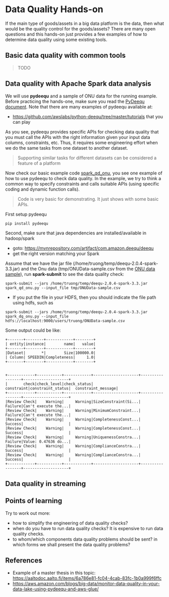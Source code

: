 # Data Quality Hands-on

If the main type of goods/assets in a big data platform is the data, then what would be the quality control for the goods/assets? There are many open questions and this hands-on just provides a few examples of how to determine data quality using some existing tools.

## Basic data quality with common tools

>TODO

## Data quality with Apache Spark data analysis

We will use **pydeequ** and a sample of ONU data for the running example. Before practicing the hands-one, make sure you read the [PyDeequ document](https://pydeequ.readthedocs.io/en/latest/README.html#). Note that there are many examples of pydeequ available at:
- https://github.com/awslabs/python-deequ/tree/master/tutorials
that you can play

As you see, pydeequ provides specific APIs for checking data quality that you must call the APIs with the right information given your input data columns, constraints, etc. Thus, it requires some engineering effort when we do the same tasks  from one dataset to another dataset.
> Supporting similar tasks for different datasets can be considered a feature of a platform

Now check our basic example code [spark_qd_onu](code/spark_dq_onu.py), you see one example of how to use pydeequ to check data quality. In the example, we try to think a common way to specify constraints and calls suitable APIs (using specific coding and dynamic function calls).

>Code is very basic for demonstrating. It just shows with some basic APIs.

First setup pydeequ
```
pip install pydeequ
```
Second, make sure that java dependencies are installed/available in hadoop/spark
- goto: https://mvnrepository.com/artifact/com.amazon.deequ/deequ
- get the right version matching your Spark

Assume that we have the jar file (/home/truong/temp/deequ-2.0.4-spark-3.3.jar) and the Onu data (tmp/ONUData-sample.csv from the [ONU data sample](../../data/onudata/)), run **spark-submit** to see the data quality check:

```
spark-submit --jars /home/truong/temp/deequ-2.0.4-spark-3.3.jar spark_qd_onu.py --input_file tmp/ONUData-sample.csv
```
* If you put the file in your HDFS, then you should indicate the file path using hdfs, such as
```
spark-submit --jars /home/truong/temp/deequ-2.0.4-spark-3.3.jar spark_dq_onu.py --input_file hdfs://localhost:9000/users/truong/ONUData-sample.csv
```
Some output could be like:
```
+-------+--------+------------+--------+
| entity|instance|        name|   value|
+-------+--------+------------+--------+
|Dataset|       *|        Size|100000.0|
| Column| SPEEDIN|Completeness|     1.0|
+-------+--------+------------+--------+


+------------+-----------+------------+--------------------+-----------------+--------------------+
|       check|check_level|check_status|          constraint|constraint_status|  constraint_message|
+------------+-----------+------------+--------------------+-----------------+--------------------+
|Review Check|    Warning|     Warning|SizeConstraint(Si...|          Failure|Can't execute the...|
|Review Check|    Warning|     Warning|MinimumConstraint...|          Failure|Can't execute the...|
|Review Check|    Warning|     Warning|CompletenessConst...|          Success|                    |
|Review Check|    Warning|     Warning|CompletenessConst...|          Success|                    |
|Review Check|    Warning|     Warning|UniquenessConstra...|          Failure|Value: 0.47636 do...|
|Review Check|    Warning|     Warning|ComplianceConstra...|          Success|                    |
|Review Check|    Warning|     Warning|ComplianceConstra...|          Success|                    |
+------------+-----------+------------+--------------------+-----------------+--------------------+

```


## Data quality in streaming

## Points of learning

Try to work out more:

- how to simplify the engineering of data quality checks?
- when do you have to run data quality checks? It is expensive to run data quality checks.
- to whom/which components data quality problems should be sent? in which forms we shall present the data quality problems?


## References
- Example of a master thesis in this topic: https://aaltodoc.aalto.fi/items/6a786e81-fc04-4cab-83fc-1b0a999f6ffc
- https://aws.amazon.com/blogs/big-data/monitor-data-quality-in-your-data-lake-using-pydeequ-and-aws-glue/
